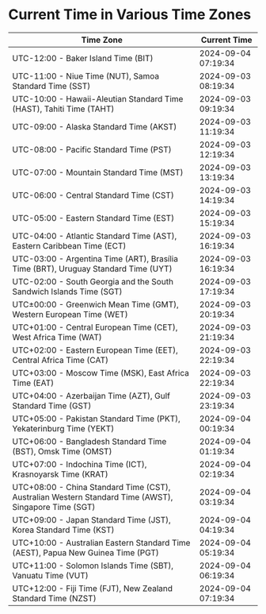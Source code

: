 # Current Time in Various Time Zones

| Time Zone | Current Time |
|-----------|--------------|
| UTC-12:00 - Baker Island Time (BIT) | 2024-09-04 07:19:34 |
| UTC-11:00 - Niue Time (NUT), Samoa Standard Time (SST) | 2024-09-03 08:19:34 |
| UTC-10:00 - Hawaii-Aleutian Standard Time (HAST), Tahiti Time (TAHT) | 2024-09-03 09:19:34 |
| UTC-09:00 - Alaska Standard Time (AKST) | 2024-09-03 11:19:34 |
| UTC-08:00 - Pacific Standard Time (PST) | 2024-09-03 12:19:34 |
| UTC-07:00 - Mountain Standard Time (MST) | 2024-09-03 13:19:34 |
| UTC-06:00 - Central Standard Time (CST) | 2024-09-03 14:19:34 |
| UTC-05:00 - Eastern Standard Time (EST) | 2024-09-03 15:19:34 |
| UTC-04:00 - Atlantic Standard Time (AST), Eastern Caribbean Time (ECT) | 2024-09-03 16:19:34 |
| UTC-03:00 - Argentina Time (ART), Brasília Time (BRT), Uruguay Standard Time (UYT) | 2024-09-03 16:19:34 |
| UTC-02:00 - South Georgia and the South Sandwich Islands Time (SGT) | 2024-09-03 17:19:34 |
| UTC±00:00 - Greenwich Mean Time (GMT), Western European Time (WET) | 2024-09-03 20:19:34 |
| UTC+01:00 - Central European Time (CET), West Africa Time (WAT) | 2024-09-03 21:19:34 |
| UTC+02:00 - Eastern European Time (EET), Central Africa Time (CAT) | 2024-09-03 22:19:34 |
| UTC+03:00 - Moscow Time (MSK), East Africa Time (EAT) | 2024-09-03 22:19:34 |
| UTC+04:00 - Azerbaijan Time (AZT), Gulf Standard Time (GST) | 2024-09-03 23:19:34 |
| UTC+05:00 - Pakistan Standard Time (PKT), Yekaterinburg Time (YEKT) | 2024-09-04 00:19:34 |
| UTC+06:00 - Bangladesh Standard Time (BST), Omsk Time (OMST) | 2024-09-04 01:19:34 |
| UTC+07:00 - Indochina Time (ICT), Krasnoyarsk Time (KRAT) | 2024-09-04 02:19:34 |
| UTC+08:00 - China Standard Time (CST), Australian Western Standard Time (AWST), Singapore Time (SGT) | 2024-09-04 03:19:34 |
| UTC+09:00 - Japan Standard Time (JST), Korea Standard Time (KST) | 2024-09-04 04:19:34 |
| UTC+10:00 - Australian Eastern Standard Time (AEST), Papua New Guinea Time (PGT) | 2024-09-04 05:19:34 |
| UTC+11:00 - Solomon Islands Time (SBT), Vanuatu Time (VUT) | 2024-09-04 06:19:34 |
| UTC+12:00 - Fiji Time (FJT), New Zealand Standard Time (NZST) | 2024-09-04 07:19:34 |
